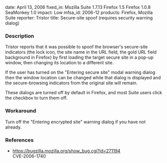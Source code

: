 date: April 13, 2006
fixed_in: Mozilla Suite 1.7.13
          Firefox 1.5
          Firefox 1.0.8
          SeaMonkey 1.0
impact: Low
mfsa_id: 2006-12
products: Firefox, Mozilla Suite
reporter: Tristor
title: Secure-site spoof (requires security warning dialog)

<h3>Description</h3>

<p>Tristor reports that it was possible to spoof the browser's secure-site
indicators (the lock icon, the site name in the URL field, the gold URL
field background in Firefox) by first loading the target secure site
in a pop-up window, then changing its location to a different site.</p>

<p>If the user has turned on the "Entering secure site" modal warning dialog
then the window location can be changed while that dialog is displayed
and the secure-browsing indicators from the original site will remain.</p>

<p>These dialogs are turned off by default in Firefox, and most Suite users
click the checkbox to turn them off.</p>

<h3>Workaround</h3>

<p>Turn off the "Entering encrypted site" warning dialog if you have not already.</p>

<h3>References</h3>

<ul>
<li><a href="https://bugzilla.mozilla.org/show_bug.cgi?id=271194">
https://bugzilla.mozilla.org/show_bug.cgi?id=271194</a><br/>
CVE-2006-1740</li>
</ul>



